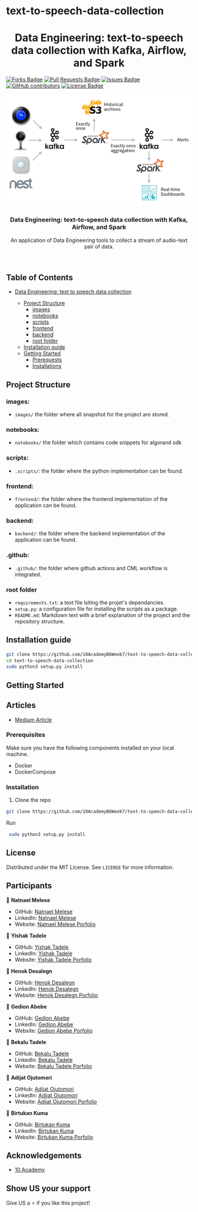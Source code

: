 # text-to-speech-data-collection 

<h1 align="center">Data Engineering: text-to-speech data collection with Kafka, Airflow, and Spark</h1>
<div>
<a href="https://github.com/10AcademyB6Week7/text-to-speech-data-collection/network/members"><img src="https://img.shields.io/github/forks/10AcademyB6Week7/text-to-speech-data-collection" alt="Forks Badge"/></a>
<a href="https://github.com/10AcademyB6Week7/text-to-speech-data-collection/pulls"><img src="https://img.shields.io/github/issues-pr/10AcademyB6Week7/text-to-speech-data-collection" alt="Pull Requests Badge"/></a>
<a href="https://github.com/10AcademyB6Week7/text-to-speech-data-collection/issues"><img src="https://img.shields.io/github/issues/10AcademyB6Week7/text-to-speech-data-collection" alt="Issues Badge"/></a>
<a href="https://github.com/10AcademyB6Week7/text-to-speech-data-collection/graphs/contributors"><img alt="GitHub contributors" src="https://img.shields.io/github/contributors/10AcademyB6Week7/text-to-speech-data-collection?color=2b9348"></a>
<a href="https://github.com/10AcademyB6Week7/text-to-speech-data-collection/blob/main/LICENSE"><img src="https://img.shields.io/github/license/10AcademyB6Week7/text-to-speech-data-collection?color=2b9348" alt="License Badge"/></a>
</div>


</br>



<img src="images/kafka-airflow.png" name="">
<br />
<p align="center">
  <h3 align="center">Data Engineering: text-to-speech data collection with Kafka, Airflow, and Spark</h3>

  <p align="center">
    An application of Data Engineering tools to collect a stream of audio-text pair of data.
    <br />
    <!-- <a href=""><strong>Read More »</strong></a> -->
    <br />
    <br />
  </p>
</p>
<!-- <img src="images/kafka-airflow.jpg" style="float: left; width: 70%; margin-right: 1%; margin-bottom: 0.5em;"> -->






## Table of Contents

* [Data Engineering: text to speech data collection](#Data-Engineering)

  - [Project Structure](#project-structure)
    * [images](#images)
    * [notebooks](#notebooks)
    * [scripts](#scripts)
    * [frontend](#frontend)
    * [backend](#backend)
    * [root folder](#root-folder)
  - [Installation guide](#installation-guide)
  - [Getting Started](#getting-started)
    * [Prerequests](*prerequests)
    * [Installations](*installations)


## Project Structure

### images:

- `images/` the folder where all snapshot for the project are stored.

### notebooks:

- `notebooks/` the folder which contains code snippets for algorand sdk

### scripts:

- `.scripts/`: the folder where the python implementation can be found.

### frontend:

- `frontend/`: the folder where the frontend implementation of the application can be found.

### backend:

- `backend/`: the folder where the backend implementation of the application can be found.

### .github:

- `.github/`: the folder where github actions and CML workflow is integrated.


### root folder

- `requirements.txt`: a text file lsiting the projet's dependancies.
- `setup.py`: a configuration file for installing the scripts as a package.
- `README.md`: Markdown text with a brief explanation of the project and the repository structure.


## Installation guide

```bash
git clone https://github.com/10AcademyB6Week7/text-to-speech-data-collection.git
cd text-to-speech-data-collection
sudo python3 setup.py install
```



<!-- GETTING STARTED -->
## Getting Started

## Articles
- [Medium Article](https://medium.com/)

### Prerequisites

Make sure you have the following components installed on your local machine.
* Docker
* DockerCompose
  
### Installation

1. Clone the repo
```bash
git clone https://github.com/10AcademyB6Week7/text-to-speech-data-collection.git
   ```
 Run
   ```bash
    sudo python3 setup.py install
   ```



<!-- LICENSE -->
## License

Distributed under the MIT License. See `LICENSE` for more information.



<!-- CONTACT -->
## Participants 

👤 **Natnael Melese**

- GitHub: [Natnael Melese](https://github.com/)
- LinkedIn: [Natnael Melese](https://www.linkedin.com/in/)
- Website: [Natnael Melese Porfolio](https://)

👤 **Yishak Tadele**

- GitHub: [Yishak Tadele](https://github.com/isaaclucky)
- LinkedIn: [Yishak Tadele](https://www.linkedin.com/in/yishak-tadele/)
- Website: [Yishak Tadele Porfolio](http://yishaktadele.freecluster.eu/)

👤 **Henok Desalegn**

- GitHub: [Henok Desalegn](https://github.com/)
- LinkedIn: [Henok Desalegn](https://www.linkedin.com/in/)
- Website: [Henok Desalegn Porfolio](http://)

👤 **Gedion Abebe**

- GitHub: [Gedion Abebe](https://github.com/)
- LinkedIn: [Gedion Abebe](https://www.linkedin.com/in/)
- Website: [Gedion Abebe Porfolio](http://)

👤 **Bekalu Tadele**

- GitHub: [Bekalu Tadele](https://github.com/)
- LinkedIn: [Bekalu Tadele](https://www.linkedin.com/in/)
- Website: [Bekalu Tadele Porfolio](http://)

👤 **Adijat Ojutomori**

- GitHub: [Adijat Ojutomori](https://github.com/)
- LinkedIn: [Adijat Ojutomori](https://www.linkedin.com/in/)
- Website: [Adijat Ojutomori Porfolio](http://)

👤 **Birtukan Kuma**

- GitHub: [Birtukan Kuma](https://github.com/)
- LinkedIn: [Birtukan Kuma](https://www.linkedin.com/in/)
- Website: [Birtukan Kuma Porfolio](http://)


<!-- ACKNOWLEDGEMENTS -->
## Acknowledgements
* [10 Academy](https://www.10academy.org/)

## Show US your support

Give US a ⭐ if you like this project!
